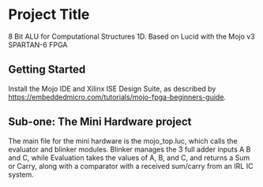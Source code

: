 # Project Title

8 Bit ALU for Computational Structures 1D. Based on Lucid with the Mojo v3 SPARTAN-6 FPGA

## Getting Started

Install the Mojo IDE and Xilinx ISE Design Suite, as described by https://embeddedmicro.com/tutorials/mojo-fpga-beginners-guide.

## Sub-one: The Mini Hardware project
The main file for the mini hardware is the mojo_top.luc, which calls the evaluator and blinker modules. Blinker manages the 3 full adder inputs A B and C, while Evaluation takes the values of A, B, and C, and returns a Sum or Carry, along with a comparator with a received sum/carry from an IRL IC system. 
